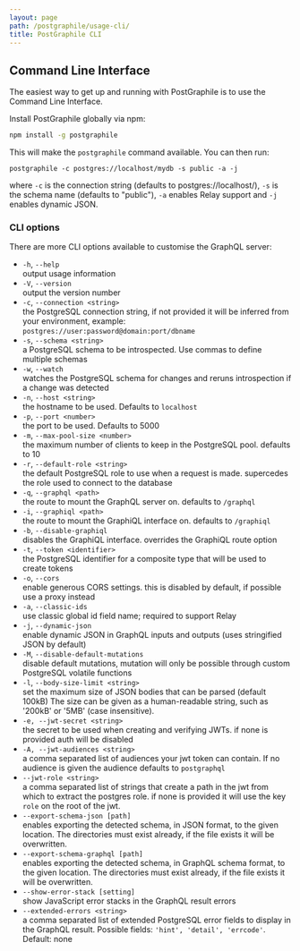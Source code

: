 ```yaml
---
layout: page
path: /postgraphile/usage-cli/
title: PostGraphile CLI
---
```


## Command Line Interface

The easiest way to get up and running with PostGraphile is to use the Command Line Interface.

Install PostGraphile globally via npm:

```bash
npm install -g postgraphile
```

This will make the `postgraphile` command available. You can then run:

```
postgraphile -c postgres://localhost/mydb -s public -a -j
```

where `-c` is the connection string (defaults to postgres://localhost/), `-s` is the schema name (defaults to "public"), `-a` enables Relay support and `-j` enables dynamic JSON.

### CLI options

There are more CLI options available to customise the GraphQL server:

- `-h`, `--help`  
  output usage information
- `-V`, `--version`  
  output the version number
- `-c`, `--connection <string>`  
  the PostgreSQL connection string, if not provided it will be inferred from your environment, example: `postgres://user:password@domain:port/dbname`
- `-s`, `--schema <string>`  
  a PostgreSQL schema to be introspected. Use commas to define multiple schemas
- `-w`, `--watch`  
  watches the PostgreSQL schema for changes and reruns introspection if a change was detected
- `-n`, `--host <string>`  
  the hostname to be used. Defaults to `localhost`
- `-p`, `--port <number>`  
  the port to be used. Defaults to 5000
- `-m`, `--max-pool-size <number>`  
  the maximum number of clients to keep in the PostgreSQL pool. defaults to 10
- `-r`, `--default-role <string>`  
  the default PostgreSQL role to use when a request is made. supercedes the role used to connect to the database
- `-q`, `--graphql <path>`  
  the route to mount the GraphQL server on. defaults to `/graphql`
- `-i`, `--graphiql <path>`  
  the route to mount the GraphiQL interface on. defaults to `/graphiql`
- `-b`, `--disable-graphiql`  
  disables the GraphiQL interface. overrides the GraphiQL route option
- `-t`, `--token <identifier>`  
  the PostgreSQL identifier for a composite type that will be used to create tokens
- `-o`, `--cors`  
  enable generous CORS settings. this is disabled by default, if possible use a proxy instead
- `-a`, `--classic-ids`  
  use classic global id field name; required to support Relay
- `-j`, `--dynamic-json`  
  enable dynamic JSON in GraphQL inputs and outputs (uses stringified JSON by default)
- `-M`, `--disable-default-mutations`  
  disable default mutations, mutation will only be possible through custom PostgreSQL volatile functions
- `-l`, `--body-size-limit <string>`  
  set the maximum size of JSON bodies that can be parsed (default 100kB) The size can be given as a human-readable string, such as '200kB' or '5MB' (case insensitive).
- `-e, --jwt-secret <string>`  
  the secret to be used when creating and verifying JWTs. if none is provided auth will be disabled
- `-A, --jwt-audiences <string>`  
  a comma separated list of audiences your jwt token can contain. If no audience is given the audience defaults to `postgraphql`
- `--jwt-role <string>`  
  a comma separated list of strings that create a path in the jwt from which to extract the postgres role. if none is provided it will use the key `role` on the root of the jwt.
- `--export-schema-json [path]`  
  enables exporting the detected schema, in JSON format, to the given location. The directories must exist already, if the file exists it will be overwritten.
- `--export-schema-graphql [path]`  
  enables exporting the detected schema, in GraphQL schema format, to the given location. The directories must exist already, if the file exists it will be overwritten.
- `--show-error-stack [setting]`  
  show JavaScript error stacks in the GraphQL result errors
- `--extended-errors <string>`  
  a comma separated list of extended PostgreSQL error fields to display in the GraphQL result. Possible fields: `'hint', 'detail', 'errcode'`. Default: none
